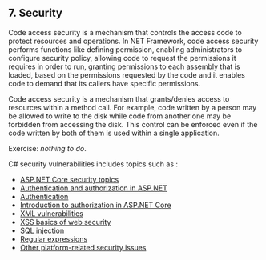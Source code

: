 ## 7. Security

Code access security is a mechanism that controls the access code to protect resources and operations. In NET Framework, code access security performs functions like defining permission, enabling administrators to configure security policy, allowing code to request the permissions it requires in order to run, granting permissions to each assembly that is loaded, based on the permissions requested by the code and it enables code to demand that its callers have specific permissions.  

Code access security is a mechanism that grants/denies access to resources within a method call. For example, code written by a person may be allowed to write to the disk while code from another one may be forbidden from accessing the disk. This control can be enforced even if the code written by both of them is used within a single application.  

Exercise: *nothing to do*.  

C# security vulnerabilities includes topics such as :
 - [ASP.NET Core security topics](https://learn.microsoft.com/en-us/aspnet/core/security/?view=aspnetcore-7.0)
 - [Authentication and authorization in ASP.NET](https://docs.microsoft.com/en-us/aspnet/web-api/overview/security/authentication-and-authorization-in-aspnet-web-api)
 - [Authentication](https://learn.microsoft.com/en-us/dotnet/architecture/microservices/secure-net-microservices-web-applications/)
 - [Introduction to authorization in ASP.NET Core](https://learn.microsoft.com/en-us/aspnet/core/security/authorization/introduction?view=aspnetcore-7.0)
 - [XML vulnerabilities](https://pvs-studio.com/en/blog/posts/csharp/0918/)
 - [XSS basics of web security](https://learn.microsoft.com/en-us/aspnet/core/security/cross-site-scripting?view=aspnetcore-7.0)
 - [SQL injection](https://jonathancrozier.com/blog/preventing-sql-injection-in-c-sharp-applications)
 - [Regular expressions](https://docs.microsoft.com/en-us/archive/msdn-magazine/2010/may/security-briefs-regular-expression-denial-of-service-attacks-and-defenses)
 - [Other platform-related security issues](https://docs.microsoft.com/en-us/dotnet/standard/security/)
